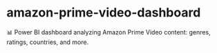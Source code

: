 # amazon-prime-video-dashboard
📊 Power BI dashboard analyzing Amazon Prime Video content: genres, ratings, countries, and more.
